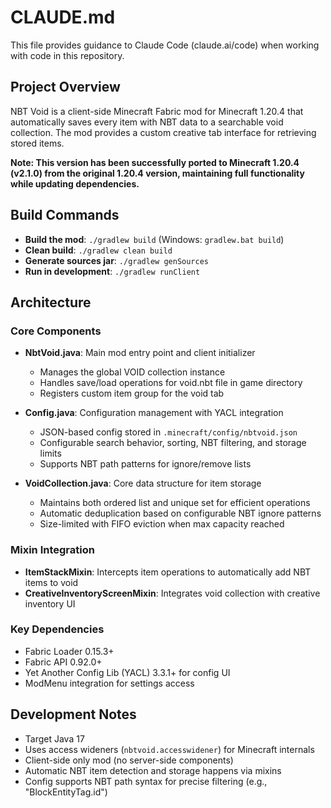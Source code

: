 # CLAUDE.md

This file provides guidance to Claude Code (claude.ai/code) when working with code in this repository.

## Project Overview

NBT Void is a client-side Minecraft Fabric mod for Minecraft 1.20.4 that automatically saves every item with NBT data to a searchable void collection. The mod provides a custom creative tab interface for retrieving stored items.

**Note: This version has been successfully ported to Minecraft 1.20.4 (v2.1.0) from the original 1.20.4 version, maintaining full functionality while updating dependencies.**

## Build Commands

- **Build the mod**: `./gradlew build` (Windows: `gradlew.bat build`)
- **Clean build**: `./gradlew clean build`
- **Generate sources jar**: `./gradlew genSources`
- **Run in development**: `./gradlew runClient`

## Architecture

### Core Components

- **NbtVoid.java**: Main mod entry point and client initializer
  - Manages the global VOID collection instance
  - Handles save/load operations for void.nbt file in game directory
  - Registers custom item group for the void tab
  
- **Config.java**: Configuration management with YACL integration
  - JSON-based config stored in `.minecraft/config/nbtvoid.json`
  - Configurable search behavior, sorting, NBT filtering, and storage limits
  - Supports NBT path patterns for ignore/remove lists

- **VoidCollection.java**: Core data structure for item storage
  - Maintains both ordered list and unique set for efficient operations
  - Automatic deduplication based on configurable NBT ignore patterns
  - Size-limited with FIFO eviction when max capacity reached

### Mixin Integration

- **ItemStackMixin**: Intercepts item operations to automatically add NBT items to void
- **CreativeInventoryScreenMixin**: Integrates void collection with creative inventory UI

### Key Dependencies

- Fabric Loader 0.15.3+
- Fabric API 0.92.0+
- Yet Another Config Lib (YACL) 3.3.1+ for config UI
- ModMenu integration for settings access

## Development Notes

- Target Java 17
- Uses access wideners (`nbtvoid.accesswidener`) for Minecraft internals
- Client-side only mod (no server-side components)
- Automatic NBT item detection and storage happens via mixins
- Config supports NBT path syntax for precise filtering (e.g., "BlockEntityTag.id")